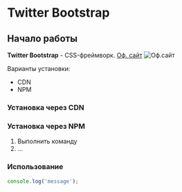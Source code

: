 # Twitter Bootstrap

## Начало работы
**Twitter Bootstrap** - CSS-фреймворк. [Оф. сайт](https://getbootstrap.com)
![Оф.сайт](https://getbootstrap.com/qhtywl.png)


Варианты установки:
* CDN
* NPM

### Установка через CDN



### Установка через  NPM

1. Выполнить команду
1. ...

### Использование 

```javascript
console.log('message');
```

